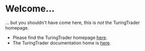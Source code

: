 # Welcome...
... but you shouldn't have come here, this is *not* the TuringTrader homepage.

* Please find the TuringTrader homepage [here](https://www.turingtrader.org).
* The TuringTrader documentation home is [here](articles/overview/Welcome.md).

